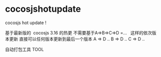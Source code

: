 # cocosjshotupdate
cocosjs hot update !




基于最新版的  cocosjs 3.16 的热更 
不需要基于A=>B=>C=>D =...   这样的依次版本更新 
 直接可以任何版本更新到最后一个版本 A => D ..
                                 B => D ..
                                 C => D .. 
                                 
                                 

自动打包工具 TOOL 
